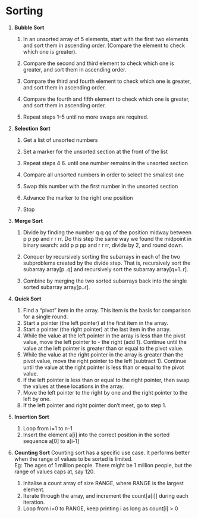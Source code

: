 # Sorting


1. **Bubble Sort**
   1. In an unsorted array of 5 elements, start with the first two elements and sort them in ascending     order. (Compare the element to check which one is greater).

   2. Compare the second and third element to check which one is greater, and sort them in ascending order.
   
   3. Compare the third and fourth element to check which one is greater, and sort them in ascending order.
   
   4. Compare the fourth and fifth element to check which one is greater, and sort them in ascending order.
   
   5. Repeat steps 1–5 until no more swaps are required.
2. **Selection Sort**
   
    1. Get a list of unsorted numbers
     
    2. Set a marker for the unsorted section at the front of the list
     
    3. Repeat steps 4 6. until one number remains in the unsorted section
     
    4. Compare all unsorted numbers in order to select the smallest one
     
    5. Swap this number with the first number in the unsorted section
    
    6. Advance the marker to the right one position
    
    7. Stop

3. **Merge Sort**
    1. Divide by finding the number q q qq of the position midway between p p pp and r r rr. Do this step the        same way we found the midpoint in binary search: add p p pp and r r rr, divide by 2, and round down.
     
    2. Conquer by recursively sorting the subarrays in each of the two subproblems created by the divide step.       That is, recursively sort the subarray array[p..q] and recursively sort the subarray array[q+1..r].
    
    3. Combine by merging the two sorted subarrays back into the single sorted subarray array[p..r].
    
4. **Quick Sort**
    1.  Find a “pivot” item in the array. This item is the basis for comparison for a single round.
    2. Start a pointer (the left pointer) at the first item in the array.
    3. Start a pointer (the right pointer) at the last item in the array.
    4. While the value at the left pointer in the array is less than the pivot value, move the left pointer to -     the right (add 1). Continue until the value at the left pointer is greater than or equal to the pivot         value.
    6. While the value at the right pointer in the array is greater than the pivot value, move the right pointer     to the left (subtract 1). Continue until the value at the right pointer is less than or equal to the          pivot value.
    7. If the left pointer is less than or equal to the right pointer, then swap the values at these locations       in the array.
    8. Move the left pointer to the right by one and the right pointer to the left by one.
    9. If the left pointer and right pointer don’t meet, go to step 1.
    
5. **Insertion Sort**
   1. Loop from i=1 to n-1
   1. Insert the element a\[i\] into the correct position in the sorted sequence a\[0\] to a\[i-1\]
   
6. **Counting Sort**
   Counting sort has a specific use case. It performs better when the range of values to be sorted is limited.  
   Eg: The ages of 1 million people. There might be 1 million people, but the range of values caps at, say 120.
   
      1. Initalise a count array of size RANGE, where RANGE is the largest element.
      1. Iterate through the array, and increment the count[a[i]] during each iteration.
      2. Loop from i=0 to RANGE, keep printing i as long as count[i] > 0
